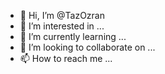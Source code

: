 - 👋 Hi, I’m @TazOzran
- 👀 I’m interested in ...
- 🌱 I’m currently learning ...
- 💞️ I’m looking to collaborate on ...
- 📫 How to reach me ...

<!---
TazOzran/TazOzran is a ✨ special ✨ repository because its `README.md` (this file) appears on your GitHub profile.
You can click the Preview link to take a look at your changes.
--->
